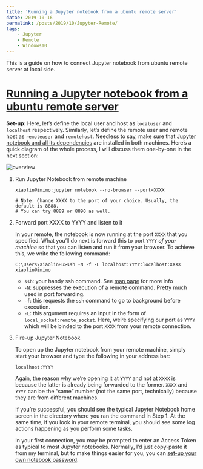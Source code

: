 ```yaml
---
title: 'Running a Jupyter notebook from a ubuntu remote server'
datae: 2019-10-16
permalink: /posts/2019/10/Jupyter-Remote/
tags: 
    - Jupyter
    - Remote 
    - Windows10
---
```


This is a guide on how to connect Jupyter notebook from ubuntu remote server at local side.

# [Running a Jupyter notebook from a ubuntu remote server](https://ljvmiranda921.github.io/notebook/2018/01/31/running-a-jupyter-notebook/)

**Set-up:** Here, let’s define the local user and host as `localuser` and `localhost` respectively. Similarly, let’s define the remote user and remote host as `remoteuser` and `remotehost`. Needless to say, make sure that [Jupyter notebook and all its dependencies](http://jupyter.readthedocs.io/en/latest/install.html) are installed in both machines. Here’s a quick diagram of the whole process, I will discuss them one-by-one in the next section:

![overview](https://ljvmiranda921.github.io/assets/png/tuts/jupyternotebook.png)

1. Run Jupyter Notebook from remote machine

   ```
   xiaolin@imimo:jupyter notebook --no-browser --port=XXXX
   
   # Note: Change XXXX to the port of your choice. Usually, the default is 8888. 
   # You can try 8889 or 8890 as well.
   ```

2. Forward port XXXX to YYYY and listen to it

   In your remote, the notebook is now running at the port `XXXX` that you specified. What you’ll do next is forward this to port `YYYY` *of your machine* so that you can listen and run it from your browser. To achieve this, we write the following command:

   ```
   C:\Users\XiaolinHu>ssh -N -f -L localhost:YYYY:localhost:XXXX xiaolin@imimo
   ```

   - `ssh`: your handy ssh command. See [man page](https://man.openbsd.org/ssh) for more info
   - `-N`: suppresses the execution of a remote command. Pretty much used in port forwarding.
   - `-f`: this requests the `ssh` command to go to background before execution.
   - `-L`: this argument requires an input in the form of `local_socket:remote_socket`. Here, we’re specifying our port as `YYYY` which will be binded to the port `XXXX` from your remote connection.

3. Fire-up Jupyter Notebook

   To open up the Jupyter notebook from your remote machine, simply start your browser and type the following in your address bar:

   ```
   localhost:YYYY
   ```

   Again, the reason why we’re opening it at `YYYY` and not at `XXXX` is because the latter is already being forwarded to the former. `XXXX` and `YYYY` can be the “same” number (not the same port, technically) because they are from different machines.

   If you’re successful, you should see the typical Jupyter Notebook home screen in the directory where you ran the command in Step 1. At the same time, if you look in your remote terminal, you should see some log actions happening as you perform some tasks.

   In your first connection, you may be prompted to enter an Access Token as typical to most Jupyter notebooks. Normally, I’d just copy-paste it from my terminal, but to make things easier for you, you can [set-up your own notebook password](http://jupyter-notebook.readthedocs.io/en/stable/public_server.html#automatic-password-setup).